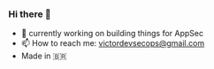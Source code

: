### Hi there 👋

- 🔭 currently working on building things for AppSec
- 📫 How to reach me: victordevsecops@gmail.com
- Made in :brazil: 

